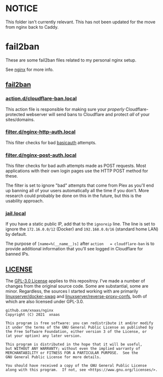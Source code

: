# **NOTICE**

This folder isn't currently relevant. This has not been updated for the move
from nginx back to Caddy.

# fail2ban
These are some fail2ban files related to my personal nginx setup.

See [nginx](https://github.com/xnaas/nginx/blob/master/nginx/) for more info.

## [fail2ban](https://github.com/xnaas/nginx/blob/master/fail2ban/)

### [action.d/cloudflare-ban.local](https://github.com/xnaas/nginx/blob/master/fail2ban/action.d/cloudflare-ban.local)
This action file is responsible for making sure your *properly* Cloudflare-protected
webserver will send bans to Cloudflare and protect *all* of your sites/domains.

<!-- TODO: Detailed explanation of Cloudflare side of this. -->


### [filter.d/nginx-http-auth.local](https://github.com/xnaas/nginx/blob/master/fail2ban/filter.d/nginx-http-auth.local)
This filter checks for bad
[basicauth](https://nginx.org/en/docs/http/ngx_http_auth_basic_module.html) attempts.

### [filter.d/nginx-post-auth.local](https://github.com/xnaas/nginx/blob/master/fail2ban/filter.d/nginx-post-auth.local)
This filter checks for bad auth attempts made as POST requests. Most applications
with their own login pages use the HTTP POST method for these.

The filter is set to ignore "bad" attempts that come from Plex as you'll end up
banning all of your users automatically all the time if you don't. More research
could probably be done on this in the future, but this is the usability approach.

### [jail.local]()
If you have a static public IP, add that to the `ignoreip` line. The line is set to
ignore the `172.16.0.0/12` (Docker) and `192.168.0.0/16` (standard home LAN) by default.

The purpose of `[name=%(__name__)s]` after `action   = cloudflare-ban` is to provide
additional information that you'll see logged in Cloudflare for banned IPs.

## [LICENSE](https://github.com/xnaas/nginx/blob/master/LICENSE.md)
The [GPL-3.0 License](https://www.gnu.org/licenses/gpl-3.0.en.html) applies to this
repositroy. I've made a number of changes from the original source code. Some are
substantial, some are minor. Regardless, the sources I started working with are primarily
[linuxserver/docker-swag](https://github.com/linuxserver/docker-swag) and
[linuxserver/reverse-proxy-confs](https://github.com/linuxserver/reverse-proxy-confs),
both of which are also licensed under GPL-3.0.

```
github.com/xnaas/nginx
Copyright (C) 2021  xnaas

This program is free software: you can redistribute it and/or modify
it under the terms of the GNU General Public License as published by
the Free Software Foundation, either version 3 of the License, or
(at your option) any later version.

This program is distributed in the hope that it will be useful,
but WITHOUT ANY WARRANTY; without even the implied warranty of
MERCHANTABILITY or FITNESS FOR A PARTICULAR PURPOSE.  See the
GNU General Public License for more details.

You should have received a copy of the GNU General Public License
along with this program.  If not, see <https://www.gnu.org/licenses/>.
```
